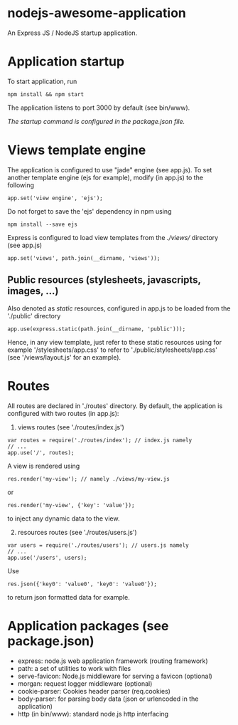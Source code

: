 # nodejs-awesome-application
An Express JS / NodeJS startup application.

# Application startup
To start application, run
```
npm install && npm start
```
The application listens to port 3000 by default (see bin/www).

_The startup command is configured in the package.json file._

# Views template engine
The application is configured to use "jade" engine (see app.js). To set another template engine (ejs for example), modify (in app.js) to the following
```
app.set('view engine', 'ejs');
```
Do not forget to save the 'ejs' dependency in npm using
```
npm install --save ejs
```

Express is configured to load view templates from the _./views/_ directory (see app.js)
```
app.set('views', path.join(__dirname, 'views'));
```

## Public resources (stylesheets, javascripts, images, ...)
Also denoted as _static_ resources, configured in app.js to be loaded from the './public' directory
```
app.use(express.static(path.join(__dirname, 'public')));
```
Hence, in any view template, just refer to these static resources using for example '/stylesheets/app.css' to refer to './public/stylesheets/app.css' (see '/views/layout.js' for an example).

# Routes
All routes are declared in './routes' directory.
By default, the application is configured with two routes (in app.js):

1. views routes (see './routes/index.js')
```
var routes = require('./routes/index'); // index.js namely
// ...
app.use('/', routes);
```
A view is rendered using
```
res.render('my-view'); // namely ./views/my-view.js
```
or
```
res.render('my-view', {'key': 'value'});
```
to inject any dynamic data to the view.

2. resources routes (see './routes/users.js')
```
var users = require('./routes/users'); // users.js namely
// ...
app.use('/users', users);
```
Use
```
res.json({'key0': 'value0', 'key0': 'value0'});
```
to return json formatted data for example.

# Application packages (see package.json)
- express: node.js web application framework (routing framework)
- path: a set of utilities to work with files
- serve-favicon: Node.js middleware for serving a favicon (optional)
- morgan: request logger middleware (optional)
- cookie-parser: Cookies header parser (req.cookies)
- body-parser: for parsing body data (json or urlencoded in the application)
- http (in bin/www): standard node.js http interfacing
